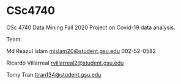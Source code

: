 # CSc4740
CSc 4740 Data Mining Fall 2020 Project on Covid-19 data analysis.

Team: 

Md Reazul Islam
mislam20@student.gsu.edu
002-52-0582

Ricardo Villarreal
rvillarreal2@student.gsu.edu


Tomy Tran
ttran134@student.gsu.edu
